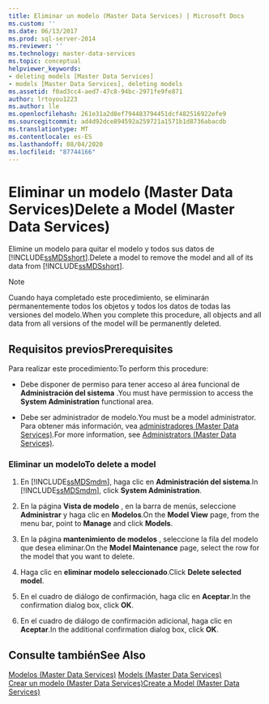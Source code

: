```yaml
---
title: Eliminar un modelo (Master Data Services) | Microsoft Docs
ms.custom: ''
ms.date: 06/13/2017
ms.prod: sql-server-2014
ms.reviewer: ''
ms.technology: master-data-services
ms.topic: conceptual
helpviewer_keywords:
- deleting models [Master Data Services]
- models [Master Data Services], deleting models
ms.assetid: f0ad3cc4-aed7-47c8-94bc-2971fe9fe871
author: lrtoyou1223
ms.author: lle
ms.openlocfilehash: 261e31a2d8ef794483794451dcf482516922efe9
ms.sourcegitcommit: ad4d92dce894592a259721a1571b1d8736abacdb
ms.translationtype: MT
ms.contentlocale: es-ES
ms.lasthandoff: 08/04/2020
ms.locfileid: "87744166"
---
```

# <a name="delete-a-model-master-data-services"></a><span data-ttu-id="98b55-102">Eliminar un modelo (Master Data Services)</span><span class="sxs-lookup"><span data-stu-id="98b55-102">Delete a Model (Master Data Services)</span></span>
  <span data-ttu-id="98b55-103">Elimine un modelo para quitar el modelo y todos sus datos de [!INCLUDE[ssMDSshort](../includes/ssmdsshort-md.md)].</span><span class="sxs-lookup"><span data-stu-id="98b55-103">Delete a model to remove the model and all of its data from [!INCLUDE[ssMDSshort](../includes/ssmdsshort-md.md)].</span></span>  
  
> [!NOTE]  
>  <span data-ttu-id="98b55-104">Cuando haya completado este procedimiento, se eliminarán permanentemente todos los objetos y todos los datos de todas las versiones del modelo.</span><span class="sxs-lookup"><span data-stu-id="98b55-104">When you complete this procedure, all objects and all data from all versions of the model will be permanently deleted.</span></span>  
  
## <a name="prerequisites"></a><span data-ttu-id="98b55-105">Requisitos previos</span><span class="sxs-lookup"><span data-stu-id="98b55-105">Prerequisites</span></span>  
 <span data-ttu-id="98b55-106">Para realizar este procedimiento:</span><span class="sxs-lookup"><span data-stu-id="98b55-106">To perform this procedure:</span></span>  
  
-   <span data-ttu-id="98b55-107">Debe disponer de permiso para tener acceso al área funcional de **Administración del sistema** .</span><span class="sxs-lookup"><span data-stu-id="98b55-107">You must have permission to access the **System Administration** functional area.</span></span>  
  
-   <span data-ttu-id="98b55-108">Debe ser administrador de modelo.</span><span class="sxs-lookup"><span data-stu-id="98b55-108">You must be a model administrator.</span></span> <span data-ttu-id="98b55-109">Para obtener más información, vea [administradores &#40;Master Data Services&#41;](administrators-master-data-services.md).</span><span class="sxs-lookup"><span data-stu-id="98b55-109">For more information, see [Administrators &#40;Master Data Services&#41;](administrators-master-data-services.md).</span></span>  
  
### <a name="to-delete-a-model"></a><span data-ttu-id="98b55-110">Eliminar un modelo</span><span class="sxs-lookup"><span data-stu-id="98b55-110">To delete a model</span></span>  
  
1.  <span data-ttu-id="98b55-111">En [!INCLUDE[ssMDSmdm](../includes/ssmdsmdm-md.md)], haga clic en **Administración del sistema**.</span><span class="sxs-lookup"><span data-stu-id="98b55-111">In [!INCLUDE[ssMDSmdm](../includes/ssmdsmdm-md.md)], click **System Administration**.</span></span>  
  
2.  <span data-ttu-id="98b55-112">En la página **Vista de modelo** , en la barra de menús, seleccione **Administrar** y haga clic en **Modelos**.</span><span class="sxs-lookup"><span data-stu-id="98b55-112">On the **Model View** page, from the menu bar, point to **Manage** and click **Models**.</span></span>  
  
3.  <span data-ttu-id="98b55-113">En la página **mantenimiento de modelos** , seleccione la fila del modelo que desea eliminar.</span><span class="sxs-lookup"><span data-stu-id="98b55-113">On the **Model Maintenance** page, select the row for the model that you want to delete.</span></span>  
  
4.  <span data-ttu-id="98b55-114">Haga clic en **eliminar modelo seleccionado**.</span><span class="sxs-lookup"><span data-stu-id="98b55-114">Click **Delete selected model**.</span></span>  
  
5.  <span data-ttu-id="98b55-115">En el cuadro de diálogo de confirmación, haga clic en **Aceptar**.</span><span class="sxs-lookup"><span data-stu-id="98b55-115">In the confirmation dialog box, click **OK**.</span></span>  
  
6.  <span data-ttu-id="98b55-116">En el cuadro de diálogo de confirmación adicional, haga clic en **Aceptar**.</span><span class="sxs-lookup"><span data-stu-id="98b55-116">In the additional confirmation dialog box, click **OK**.</span></span>  
  
## <a name="see-also"></a><span data-ttu-id="98b55-117">Consulte también</span><span class="sxs-lookup"><span data-stu-id="98b55-117">See Also</span></span>  
 <span data-ttu-id="98b55-118">[Modelos &#40;Master Data Services&#41;](../../2014/master-data-services/models-master-data-services.md) </span><span class="sxs-lookup"><span data-stu-id="98b55-118">[Models &#40;Master Data Services&#41;](../../2014/master-data-services/models-master-data-services.md) </span></span>  
 [<span data-ttu-id="98b55-119">Crear un modelo &#40;Master Data Services&#41;</span><span class="sxs-lookup"><span data-stu-id="98b55-119">Create a Model &#40;Master Data Services&#41;</span></span>](../../2014/master-data-services/create-a-model-master-data-services.md)  
  
  
